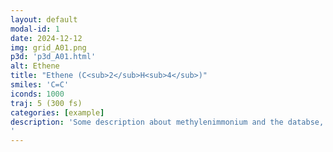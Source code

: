 ```yaml
---
layout: default
modal-id: 1
date: 2024-12-12
img: grid_A01.png
p3d: 'p3d_A01.html'
alt: Ethene
title: "Ethene (C<sub>2</sub>H<sub>4</sub>)"
smiles: 'C=C'
iconds: 1000
traj: 5 (300 fs)
categories: [example]
description: 'Some description about methylenimmonium and the databse, and what excited state chemistry this molecule shows ... Lorem ipsum dolor sit amet, consetetur sadipscing elitr, sed diam nonumy eirmod tempor invidunt ut labore et dolore magna aliquyam erat, sed diam voluptua. At vero eos et accusam et justo duo dolores et ea rebum. Stet clita kasd gubergren, no sea takimata sanctus est Lorem ipsum dolor sit amet. Lorem ipsum dolor sit amet, consetetur sadipscing elitr, sed diam nonumy eirmod tempor invidunt ut labore et dolore magna aliquyam erat, sed diam voluptua. At vero eos et accusam et justo duo dolores et ea rebum. Stet clita kasd gubergren, no sea takimata sanctus est Lorem ipsum dolor sit amet.
'
---
```

